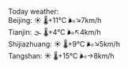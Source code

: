 Today weather:  
Beijing: ☀️   🌡️+11°C 🌬️↘7km/h  
Tianjin: 🌫  🌡️+4°C 🌬️↖4km/h  
Shijiazhuang: ☀️   🌡️+9°C 🌬️↘5km/h  
Tangshan: ☀️   🌡️+15°C 🌬️→8km/h  
